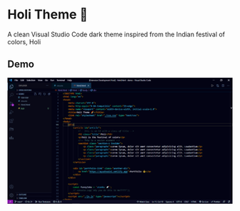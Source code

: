 # Holi Theme 🌈

A clean Visual Studio Code dark theme inspired from the Indian festival of colors, Holi

## Demo 
![Preview Html](assets/preview-html.png)